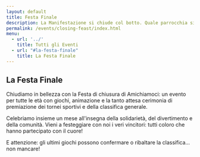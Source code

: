 ```yaml
---
layout: default
title: Festa Finale
description: La Manifestazione si chiude col botto. Quale parrocchia si porterà a casa la coppa?
permalink: /events/closing-feast/index.html
menu:
  - url: '../'
    title: Tutti gli Eventi
  - url: "#la-festa-finale"
    title: La Festa Finale
---
```


## La Festa Finale

Chiudiamo in bellezza con la Festa di chiusura di Amichiamoci: 
un evento per tutte le età con giochi, animazione e la tanto attesa cerimonia di premiazione dei tornei sportivi e della classifica generale.

Celebriamo insieme un mese all'insegna della solidarietà, del divertimento e della comunità. Vieni a festeggiare con noi i veri vincitori: tutti coloro che hanno partecipato con il cuore!

E attenzione: gli ultimi giochi possono confermare o ribaltare la classifica... non mancare!
